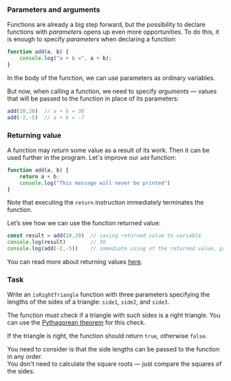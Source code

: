 ### Parameters and arguments

Functions are already a big step forward, but the possibility to declare functions with _parameters_ opens up even more opportunities. To do this, it is enough to specify _parameters_ when declaring a function:
```js
function add(a, b) {
    console.log("a + b =", a + b);
}
```
In the body of the function, we can use parameters as ordinary variables.

But now, when calling a function, we need to specify _arguments_ — values that will be passed to the function in place of its parameters:
```js
add(10,20)  // a + b = 30
add(-2,-5)  // a + b = -7
```

### Returning value

A function may _return_ some value as a result of its work. Then it can be used further in the program. Let's improve our `add` function:
```js
function add(a, b) {
    return a + b;
    console.log("This message will never be printed")
}
```
Note that executing the `return` instruction immediately terminates the function.

Let’s see how we can use the function returned value:
```js
const result = add(10,20)  // saving returned value to variable
console.log(result)        // 30
console.log(add(-2,-5))    // immediate using of the returned value, prints -7
```

You can read more about returning values [here](https://developer.mozilla.org/en-US/docs/Learn/JavaScript/Building_blocks/Functions).


### Task

Write an `isRightTriangle` function with three parameters specifying the lengths of the sides of a triangle: `side1`, `side2`, and `side3.`

The function must check if a triangle with such sides is a right triangle. You can use the [Pythagorean theorem](https://en.wikipedia.org/wiki/Pythagorean_theorem) for this check.

If the triangle is right, the function should return `true`, otherwise `false`.

<div class="hint">
  You need to consider is that the side lengths can be passed to the function in any order.
</div>
<div class="hint">
  You don't need to calculate the square roots — just compare the squares of the sides.
</div>
